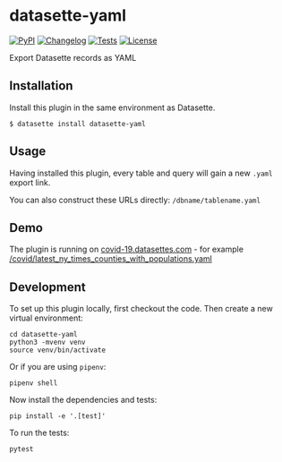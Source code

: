 # datasette-yaml

[![PyPI](https://img.shields.io/pypi/v/datasette-yaml.svg)](https://pypi.org/project/datasette-yaml/)
[![Changelog](https://img.shields.io/github/v/release/simonw/datasette-yaml?include_prereleases&label=changelog)](https://github.com/simonw/datasette-yaml/releases)
[![Tests](https://github.com/simonw/datasette-yaml/workflows/Test/badge.svg)](https://github.com/simonw/datasette-yaml/actions?query=workflow%3ATest)
[![License](https://img.shields.io/badge/license-Apache%202.0-blue.svg)](https://github.com/simonw/datasette-yaml/blob/main/LICENSE)

Export Datasette records as YAML

## Installation

Install this plugin in the same environment as Datasette.

    $ datasette install datasette-yaml

## Usage

Having installed this plugin, every table and query will gain a new `.yaml` export link.

You can also construct these URLs directly: `/dbname/tablename.yaml`

## Demo

The plugin is running on [covid-19.datasettes.com](https://covid-19.datasettes.com/) - for example [/covid/latest_ny_times_counties_with_populations.yaml](https://covid-19.datasettes.com/covid/latest_ny_times_counties_with_populations.yaml)

## Development

To set up this plugin locally, first checkout the code. Then create a new virtual environment:

    cd datasette-yaml
    python3 -mvenv venv
    source venv/bin/activate

Or if you are using `pipenv`:

    pipenv shell

Now install the dependencies and tests:

    pip install -e '.[test]'

To run the tests:

    pytest

